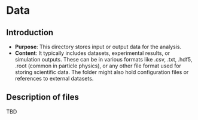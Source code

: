# Data

## Introduction
*	**Purpose**: This directory stores input or output data for the analysis.
*	**Content**: It typically includes datasets, experimental results, or simulation outputs. These can be in various formats like .csv, .txt, .hdf5, .root (common in particle physics), or any other file format used for storing scientific data. The folder might also hold configuration files or references to external datasets.

## Description of files
TBD
